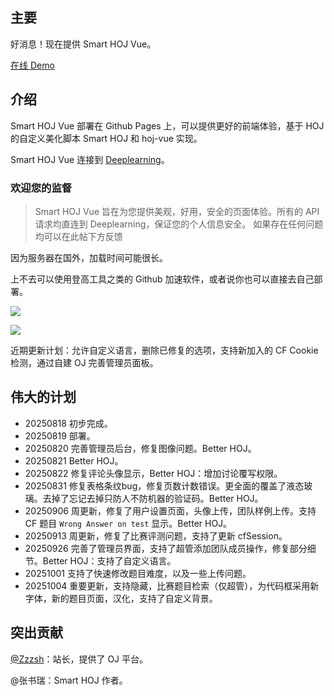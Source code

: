 ## 主要

好消息！现在提供 Smart HOJ Vue。

[在线 Demo](https://oj.lsnas.xyz/)

## 介绍

Smart HOJ Vue 部署在 Github Pages 上，可以提供更好的前端体验，基于 HOJ 的自定义美化脚本 Smart HOJ 和 hoj-vue 实现。

Smart HOJ Vue 连接到 [Deeplearning](https://deeplearning.org.cn)。

### 欢迎您的监督

> Smart HOJ Vue 旨在为您提供美观，好用，安全的页面体验。所有的 API 请求均直连到 Deeplearning，保证您的个人信息安全。
> 如果存在任何问题均可以在此帖下方反馈


因为服务器在国外，加载时间可能很长。

上不去可以使用登高工具之类的 Github 加速软件，或者说你也可以直接去自己部署。

![](https://cdn.luogu.com.cn/upload/image_hosting/d7zk6r9y.png)

![](https://cdn.luogu.com.cn/upload/image_hosting/eat4k8h7.png)

近期更新计划：允许自定义语言，删除已修复的选项，支持新加入的 CF Cookie 检测，通过自建 OJ 完善管理员面板。

## 伟大的计划

- 20250818 初步完成。
- 20250819 部署。
- 20250820 完善管理员后台，修复图像问题。Better HOJ。
- 20250821 Better HOJ。
- 20250822 修复评论头像显示，Better HOJ：增加讨论覆写权限。
- 20250831 修复表格条纹bug，修复页数计数错误。更全面的覆盖了液态玻璃。去掉了忘记去掉只防人不防机器的验证码。Better HOJ。
- 20250906 周更新，修复了用户设置页面，头像上传，团队样例上传。支持 CF 题目 `Wrong Answer on test` 显示。Better HOJ。
- 20250913 周更新，修复了比赛评测问题，支持了更新 cfSession。
- 20250926 完善了管理员界面，支持了超管添加团队成员操作，修复部分细节。Better HOJ：支持了自定义语言。
- 20251001 支持了快速修改题目难度，以及一些上传问题。
- 20251004 重要更新，支持隐藏，比赛题目检索（仅超管），为代码框采用新字体，新的题目页面，汉化，支持了自定义背景。

## 突出贡献

[@Zzzsh](/Zzzsh1996)：站长，提供了 OJ 平台。

@张书瑞：Smart HOJ 作者。